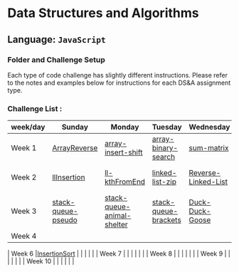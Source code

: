 # Data Structures and Algorithms

## Language: `JavaScript`

### Folder and Challenge Setup

Each type of code challenge has slightly different instructions. Please refer to the notes and examples below for instructions for each DS&A assignment type.

### Challenge List :

|week/day      |   Sunday  |  Monday |  Tuesday | Wednesday  | Thursday |
|--------------| ----------|---------|----------|----------- |----------|
| Week 1       |  [ArrayReverse](https://github.com/Sukina12/401-data-structures-and-algorithms/blob/main/javascript/array-reverse/README.md) |[array-insert-shift](https://github.com/Sukina12/401-data-structures-and-algorithms/blob/main/javascript/array-insert-shift/README.md)  |  [array-binary-search](https://github.com/Sukina12/401-data-structures-and-algorithms/blob/main/javascript/array-binary-search/README.md)       | [sum-matrix](https://github.com/Sukina12/401-data-structures-and-algorithms/blob/main/javascript/sum-matrix/README.md) |[LinkedList](https://github.com/Sukina12/401-data-structures-and-algorithms/blob/main/javascript/linked-list/README.md)        |
| Week 2       | [llInsertion](https://github.com/Sukina12/401-data-structures-and-algorithms/blob/main/javascript/linked-list/linked-list-insertions/README.md) | [ll-kthFromEnd](https://github.com/Sukina12/401-data-structures-and-algorithms/blob/main/javascript/linked-list/ll-kthFromEnd/README.md)  |   [linked-list-zip](https://github.com/Sukina12/401-data-structures-and-algorithms/blob/main/javascript/linked-list/linked-list-zip/README.md)       | [Reverse-Linked-List](https://github.com/Sukina12/401-data-structures-and-algorithms/blob/main/javascript/linked-list/Reverse%20-Linked%20-List/README.md)  | [stack-and-queue](https://github.com/Sukina12/401-data-structures-and-algorithms/blob/main/javascript/stack-and-queue/README.md)        |
| Week 3       | [stack-queue-pseudo](https://github.com/Sukina12/401-data-structures-and-algorithms/blob/main/javascript/stack-queue-pseudo/README.md)         | [stack-queue-animal-shelter](https://github.com/Sukina12/401-data-structures-and-algorithms/blob/main/javascript/stack-queue-animal-shelter/README.md)       |[stack-queue-brackets](https://github.com/Sukina12/401-data-structures-and-algorithms/blob/main/javascript/stack-queue-brackets/README.md)         | [Duck-Duck-Goose](https://github.com/Sukina12/401-data-structures-and-algorithms/blob/main/javascript/Duck-Duck-Goose/README.md)         | [Tree](https://github.com/Sukina12/401-data-structures-and-algorithms/blob/main/javascript/trees/README.md)         |
| Week 4       |           |         |          |            |          |

| Week 6       |[InsertionSort](https://github.com/Sukina12/401-data-structures-and-algorithms/blob/main/javascript/InsertionSort/README.md)          |         |          |            |          |
| Week 7       |           |         |          |            |          |
| Week 8       |           |         |          |            |          |
| Week 9       |           |         |          |            |          |
| Week 10      |           |         |          |            |          |



